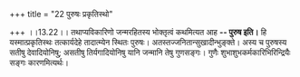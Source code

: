 +++
title = "22 पुरुषः प्रकृतिस्थो"

+++
।।13.22।। तथाप्यविकारिणो जन्मरहितस्य भोक्तृत्वं कथमित्यत आह **-- पुरुष
इति।** हि यस्मात्प्रकृतिस्थः तत्कार्यदेहे तादात्म्येन स्थितः पुरुषः।
अतस्तज्जनितान्सुखादीन्भुङ्क्ते। अस्य च पुरुषस्य सतीषु देवादियोनिषु;
असतीषु तिर्यगादियोनिषु यानि जन्मानि तेषु गुणसङ्गः। गुणैः
शुभाशुभकर्मकारिभिरिन्द्रियैः सङ्गः कारणमित्यर्थः।
